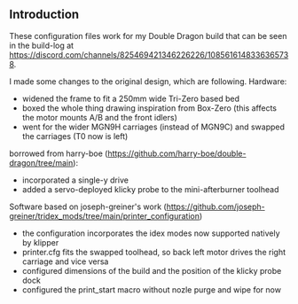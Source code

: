 ## Introduction

These configuration files work for my Double Dragon build that can be 
seen in the build-log at https://discord.com/channels/825469421346226226/1085616148336365738.

I made some changes to the original design, which are following.
Hardware:
- widened the frame to fit a 250mm wide Tri-Zero based bed
- boxed the whole thing drawing inspiration from Box-Zero (this affects the motor mounts A/B and the front idlers)
- went for the wider MGN9H carriages (instead of MGN9C) and swapped the carriages (T0 now is left)

borrowed from harry-boe (https://github.com/harry-boe/double-dragon/tree/main):
- incorporated a single-y drive
- added a servo-deployed klicky probe to the mini-afterburner toolhead

Software based on joseph-greiner's work (https://github.com/joseph-greiner/tridex_mods/tree/main/printer_configuration)
- the configuration incorporates the idex modes now supported natively by klipper
- printer.cfg fits the swapped toolhead, so back left motor drives the right carriage and vice versa
- configured dimensions of the build and the position of the klicky probe dock
- configured the print_start macro without nozle purge and wipe for now

